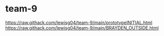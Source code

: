 # team-9
https://raw.githack.com/lewisg04/team-9/main/prototypeINITIAL.html
https://raw.githack.com/lewisg04/team-9/main/BRAYDEN_OUTSIDE.html
